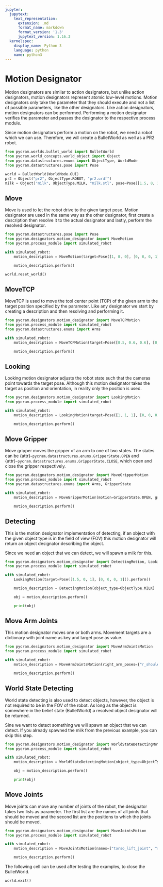 ```yaml
---
jupyter:
  jupytext:
    text_representation:
      extension: .md
      format_name: markdown
      format_version: '1.3'
      jupytext_version: 1.16.3
  kernelspec:
    display_name: Python 3
    language: python
    name: python3
---
```


# Motion Designator

Motion designators are similar to action designators, but unlike action designators, motion designators represent atomic
low-level motions. Motion designators only take the parameter that they should execute and not a list of possible
parameters, like the other designators. Like action designators, motion designators can be performed. Performing a motion
designator verifies the parameter and passes the designator to the respective process module.

Since motion designators perform a motion on the robot, we need a robot which we can use. Therefore, we will create a
BulletWorld as well as a PR2 robot.

```python
from pycram.worlds.bullet_world import BulletWorld
from pycram.world_concepts.world_object import Object
from pycram.datastructures.enums import ObjectType, WorldMode
from pycram.datastructures.pose import Pose

world = BulletWorld(WorldMode.GUI)
pr2 = Object("pr2", ObjectType.ROBOT, "pr2.urdf")
milk = Object("milk", ObjectType.MILK, "milk.stl", pose=Pose([1.5, 0, 1]))
```

## Move

Move is used to let the robot drive to the given target pose. Motion designator are used in the same way as the other
designator, first create a description then resolve it to the actual designator and lastly, perform the resolved
designator.

```python
from pycram.datastructures.pose import Pose
from pycram.designators.motion_designator import MoveMotion
from pycram.process_module import simulated_robot

with simulated_robot:
    motion_description = MoveMotion(target=Pose([1, 0, 0], [0, 0, 0, 1]))

    motion_description.perform()
```

```python
world.reset_world()
```

## MoveTCP

MoveTCP is used to move the tool center point (TCP) of the given arm to the target position specified by the parameter.
Like any designator we start by creating a description and then resolving and performing it.

```python
from pycram.designators.motion_designator import MoveTCPMotion
from pycram.process_module import simulated_robot
from pycram.datastructures.enums import Arms

with simulated_robot:
    motion_description = MoveTCPMotion(target=Pose([0.5, 0.6, 0.6], [0, 0, 0, 1]), arm=Arms.LEFT)

    motion_description.perform()
```

## Looking

Looking motion designator adjusts the robot state such that the cameras point towards the target pose. Although this
motion designator takes the target as position and orientation, in reality only the position is used.

```python
from pycram.designators.motion_designator import LookingMotion
from pycram.process_module import simulated_robot

with simulated_robot:
    motion_description = LookingMotion(target=Pose([1, 1, 1], [0, 0, 0, 1]))

    motion_description.perform()
```

## Move Gripper

Move gripper moves the gripper of an arm to one of two states. The states can be {attr}`~pycram.datastructures.enums.GripperState.OPEN`  and {attr}`~pycram.datastructures.enums.GripperState.CLOSE`, which open
and close the gripper respectively.

```python
from pycram.designators.motion_designator import MoveGripperMotion
from pycram.process_module import simulated_robot
from pycram.datastructures.enums import Arms, GripperState

with simulated_robot:
    motion_description = MoveGripperMotion(motion=GripperState.OPEN, gripper=Arms.LEFT)

    motion_description.perform()
```

## Detecting

This is the motion designator implementation of detecting, if an object with the given object type is in the field of
view (FOV) this motion designator will return an object designator describing the object.

Since we need an object that we can detect, we will spawn a milk for this.

```python
from pycram.designators.motion_designator import DetectingMotion, LookingMotion
from pycram.process_module import simulated_robot

with simulated_robot:
    LookingMotion(target=Pose([1.5, 0, 1], [0, 0, 0, 1])).perform()

    motion_description = DetectingMotion(object_type=ObjectType.MILK)

    obj = motion_description.perform()

    print(obj)
```

## Move Arm Joints

This motion designator moves one or both arms. Movement targets are a dictionary with joint name as key and target pose
as value.

```python
from pycram.designators.motion_designator import MoveArmJointsMotion
from pycram.process_module import simulated_robot

with simulated_robot:
    motion_description = MoveArmJointsMotion(right_arm_poses={"r_shoulder_pan_joint": -0.7})

    motion_description.perform()
```

## World State Detecting

World state detecting is also used to detect objects, however, the object is not required to be in the FOV of the robot.
As long as the object is somewhere in the belief state (BulletWorld) a resolved object designator will be returned.

Sine we want to detect something we will spawn an object that we can detect. If you already spawned the milk from the
previous example, you can skip this step.

```python
from pycram.designators.motion_designator import WorldStateDetectingMotion
from pycram.process_module import simulated_robot

with simulated_robot:
    motion_description = WorldStateDetectingMotion(object_type=ObjectType.MILK)

    obj = motion_description.perform()

    print(obj)
```

## Move Joints

Move joints can move any number of joints of the robot, the designator takes two lists as parameter. The first list are
the names of all joints that should be moved and the second list are the positions to which the joints should be moved.

```python
from pycram.designators.motion_designator import MoveJointsMotion
from pycram.process_module import simulated_robot

with simulated_robot:
    motion_description = MoveJointsMotion(names=["torso_lift_joint", "r_shoulder_pan_joint"], positions=[0.2, -1.2])

    motion_description.perform()
```

The following cell can be used after testing the examples, to close the BulletWorld.

```python
world.exit()
```